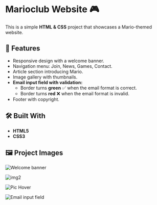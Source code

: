 # Marioclub Website 🎮

This is a simple **HTML & CSS** project that showcases a Mario-themed website.

## 📌 Features
- Responsive design with a welcome banner.
- Navigation menu: Join, News, Games, Contact.
- Article section introducing Mario.
- Image gallery with thumbnails.
- **Email input field with validation:**
  - Border turns **green** ✅ when the email format is correct.
  - Border turns **red** ❌ when the email format is invalid.
- Footer with copyright.

## 🛠️ Built With
- **HTML5**
- **CSS3**

## 🖼️ Project Images
![Welcome banner](Marioclub-Website/img/screenshot-1.png)

![img2](Marioclub-Website/img/screenshot-2.png)

![Pic Hover](Marioclub-Website/img/screenshot-3.png)

![Email input field](Marioclub-Website/img/screenshot-4.png)
